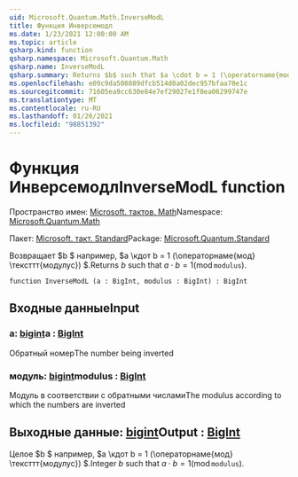 ```yaml
---
uid: Microsoft.Quantum.Math.InverseModL
title: Функция Инверсемодл
ms.date: 1/23/2021 12:00:00 AM
ms.topic: article
qsharp.kind: function
qsharp.namespace: Microsoft.Quantum.Math
qsharp.name: InverseModL
qsharp.summary: Returns $b$ such that $a \cdot b = 1 (\operatorname{mod} \texttt{modulus})$.
ms.openlocfilehash: e09c9da500889dfcb514d0a02dec957bfaa70e1c
ms.sourcegitcommit: 71605ea9cc630e84e7ef29027e1f0ea06299747e
ms.translationtype: MT
ms.contentlocale: ru-RU
ms.lasthandoff: 01/26/2021
ms.locfileid: "98851392"
---
```

# <a name="inversemodl-function"></a><span data-ttu-id="97f9b-102">Функция Инверсемодл</span><span class="sxs-lookup"><span data-stu-id="97f9b-102">InverseModL function</span></span>

<span data-ttu-id="97f9b-103">Пространство имен: [Microsoft. тактов. Math](xref:Microsoft.Quantum.Math)</span><span class="sxs-lookup"><span data-stu-id="97f9b-103">Namespace: [Microsoft.Quantum.Math](xref:Microsoft.Quantum.Math)</span></span>

<span data-ttu-id="97f9b-104">Пакет: [Microsoft. такт. Standard](https://nuget.org/packages/Microsoft.Quantum.Standard)</span><span class="sxs-lookup"><span data-stu-id="97f9b-104">Package: [Microsoft.Quantum.Standard](https://nuget.org/packages/Microsoft.Quantum.Standard)</span></span>


<span data-ttu-id="97f9b-105">Возвращает $b $ например, $a \кдот b = 1 (\операторнаме{мод} \тексттт{модулус}) $.</span><span class="sxs-lookup"><span data-stu-id="97f9b-105">Returns $b$ such that $a \cdot b = 1 (\operatorname{mod} \texttt{modulus})$.</span></span>

```qsharp
function InverseModL (a : BigInt, modulus : BigInt) : BigInt
```


## <a name="input"></a><span data-ttu-id="97f9b-106">Входные данные</span><span class="sxs-lookup"><span data-stu-id="97f9b-106">Input</span></span>

### <a name="a--bigint"></a><span data-ttu-id="97f9b-107">a: [bigint](xref:microsoft.quantum.lang-ref.bigint)</span><span class="sxs-lookup"><span data-stu-id="97f9b-107">a : [BigInt](xref:microsoft.quantum.lang-ref.bigint)</span></span>

<span data-ttu-id="97f9b-108">Обратный номер</span><span class="sxs-lookup"><span data-stu-id="97f9b-108">The number being inverted</span></span>


### <a name="modulus--bigint"></a><span data-ttu-id="97f9b-109">модуль: [bigint](xref:microsoft.quantum.lang-ref.bigint)</span><span class="sxs-lookup"><span data-stu-id="97f9b-109">modulus : [BigInt](xref:microsoft.quantum.lang-ref.bigint)</span></span>

<span data-ttu-id="97f9b-110">Модуль в соответствии с обратными числами</span><span class="sxs-lookup"><span data-stu-id="97f9b-110">The modulus according to which the numbers are inverted</span></span>



## <a name="output--bigint"></a><span data-ttu-id="97f9b-111">Выходные данные: [bigint](xref:microsoft.quantum.lang-ref.bigint)</span><span class="sxs-lookup"><span data-stu-id="97f9b-111">Output : [BigInt](xref:microsoft.quantum.lang-ref.bigint)</span></span>

<span data-ttu-id="97f9b-112">Целое $b $ например, $a \кдот b = 1 (\операторнаме{мод} \тексттт{модулус}) $.</span><span class="sxs-lookup"><span data-stu-id="97f9b-112">Integer $b$ such that $a \cdot b = 1 (\operatorname{mod} \texttt{modulus})$.</span></span>